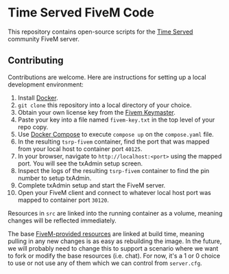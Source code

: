 # Time Served FiveM Code
This repository contains open-source scripts for the [Time Served](https://www.timeservedrp.com) community FiveM server.

## Contributing
Contributions are welcome. Here are instructions for setting up a local development environment:
1. Install [Docker](https://www.docker.com/).
1. `git clone` this repository into a local directory of your choice.
1. Obtain your own license key from the [Fivem Keymaster](https://keymaster.fivem.net/).
1. Paste your key into a file named `fivem-key.txt` in the top level of your repo copy.
1. Use [Docker Compose](https://docs.docker.com/compose/) to execute `compose up` on the `compose.yaml` file.
1. In the resulting `tsrp-fivem` container, find the port that was mapped from your local host to container port `40125`.
1. In your browser, navigate to `http://localhost:<port>` using the mapped port. You will see the txAdmin setup screen.
1. Inspect the logs of the resulting `tsrp-fivem` container to find the pin number to setup txAdmin.
1. Complete txAdmin setup and start the FiveM server.
1. Open your FiveM client and connect to whatever local host port was mapped to container port `30120`.

Resources in `src` are linked into the running container as a volume, meaning changes will be reflected immediately. 

The base [FiveM-provided resources](https://github.com/citizenfx/cfx-server-data/tree/master/resources) are linked at build time, meaning pulling in any new changes is as easy as rebuilding the image. In the future, we will probably need to change this to support a scenario where we want to fork or modify the base resources (i.e. chat). For now, it's a 1 or 0 choice to use or not use any of them which we can control from `server.cfg`.
